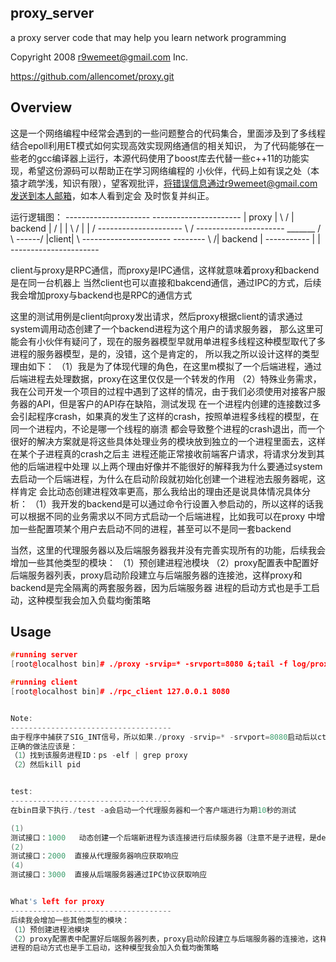 proxy_server
------------------------------------
a proxy server code that may help you learn network programming

Copyright 2008 r9wemeet@gmail.com Inc.

https://github.com/allencomet/proxy.git

Overview
--------
这是一个网络编程中经常会遇到的一些问题整合的代码集合，里面涉及到了多线程结合epoll利用ET模式如何实现高效实现网络通信的相关知识，
为了代码能够在一些老的gcc编译器上运行，本源代码使用了boost库去代替一些c++11的功能实现，希望这份源码可以帮助正在学习网络编程的
小伙伴，代码上如有误之处（本猿才疏学浅，知识有限），望客观批评，将错误信息通过r9wemeet@gmail.com发送到本人邮箱，如本人看到定会
及时恢复并纠正。

运行逻辑图：
			---------------------                ----------------------
			|       proxy       | \			   / |		backend       |
		  / |					|  \		  /	 |					  |
		 /  ---------------------   \		 /	 ----------------------
_______	/					\		 \------/ 
|client|					 \				 ----------------------
--------					  \				/|		backend		  |
							   \-----------  |					  |
											 ----------------------


client与proxy是RPC通信，而proxy是IPC通信，这样就意味着proxy和backend是在同一台机器上
当然client也可以直接和bakcend通信，通过IPC的方式，后续我会增加proxy与backend也是RPC的通信方式

这里的测试用例是client向proxy发出请求，然后proxy根据client的请求通过system调用动态创建了一个backend进程为这个用户的请求服务器，
那么这里可能会有小伙伴有疑问了，现在的服务器模型早就用单进程多线程这种模型取代了多进程的服务器模型，是的，没错，这个是肯定的，
所以我之所以设计这样的类型理由如下：
（1）我是为了体现代理的角色，在这里m模拟了一个后端进程，通过后端进程去处理数据，proxy在这里仅仅是一个转发的作用
（2）特殊业务需求，我在公司开发一个项目的过程中遇到了这样的情况，由于我们必须使用对接客户服务器的API，但是客户的API存在缺陷，测试发现
在一个进程内创建的连接数过多会引起程序crash，如果真的发生了这样的crash，按照单进程多线程的模型，在同一个进程内，不论是哪一个线程的崩溃
都会导致整个进程的crash退出，而一个很好的解决方案就是将这些具体处理业务的模块放到独立的一个进程里面去，这样在某个子进程真的crash之后主
进程还能正常接收前端客户请求，将请求分发到其他的后端进程中处理
	以上两个理由好像并不能很好的解释我为什么要通过system去启动一个后端进程，为什么在启动阶段就初始化创建一个进程池去服务器呢，这样肯定
会比动态创建进程效率更高，那么我给出的理由还是说具体情况具体分析：
（1）我开发的backend是可以通过命令行设置入参启动的，所以这样的话我可以根据不同的业务需求以不同方式启动一个后端进程，比如我可以在proxy
中增加一些配置项某个用户去启动不同的进程，甚至可以不是同一套backend

当然，这里的代理服务器以及后端服务器我并没有完善实现所有的功能，后续我会增加一些其他类型的模块：
（1）预创建进程池模块
（2）proxy配置表中配置好后端服务器列表，proxy启动阶段建立与后端服务器的连接池，这样proxy和backend是完全隔离的两套服务器，因为后端服务器
进程的启动方式也是手工启动，这种模型我会加入负载均衡策略




Usage
------------------------------------
```cpp
#running server
[root@localhost bin]# ./proxy -srvip=* -srvport=8080 &;tail -f log/proxy.INFO

#running client
[root@localhost bin]# ./rpc_client 127.0.0.1 8080


Note:
------------------------------------
由于程序中捕获了SIG_INT信号，所以如果./proxy -srvip=* -srvport=8080启动后以ctrl+c方式尝试停止程序运行是行不通的，
正确的做法应该是：
（1）找到该服务进程ID：ps -elf | grep proxy 
（2）然后kill pid


test:
------------------------------------
在bin目录下执行./test -a会启动一个代理服务器和一个客户端进行为期10秒的测试

(1)
测试接口：1000	动态创建一个后端新进程为该连接进行后续服务器（注意不是子进程，是detach后的子进程，即与当前的进程没有关系）
(2)
测试接口：2000  直接从代理服务器响应获取响应
(4)
测试接口：3000  直接从后端服务器通过IPC协议获取响应


What's left for proxy
------------------------------------
后续我会增加一些其他类型的模块：
（1）预创建进程池模块
（2）proxy配置表中配置好后端服务器列表，proxy启动阶段建立与后端服务器的连接池，这样proxy和backend是完全隔离的两套服务器，因为后端服务器
进程的启动方式也是手工启动，这种模型我会加入负载均衡策略